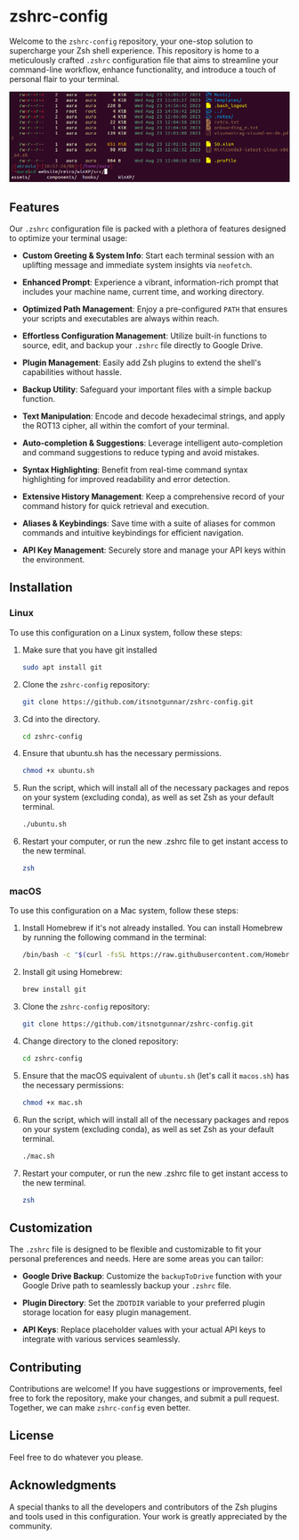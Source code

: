 # zshrc-config

Welcome to the `zshrc-config` repository, your one-stop solution to supercharge your Zsh shell experience. This repository is home to a meticulously crafted `.zshrc` configuration file that aims to streamline your command-line workflow, enhance functionality, and introduce a touch of personal flair to your terminal.

![image](zshrc-example.png)

## Features

Our `.zshrc` configuration file is packed with a plethora of features designed to optimize your terminal usage:

- **Custom Greeting & System Info**: Start each terminal session with an uplifting message and immediate system insights via `neofetch`.

- **Enhanced Prompt**: Experience a vibrant, information-rich prompt that includes your machine name, current time, and working directory.

- **Optimized Path Management**: Enjoy a pre-configured `PATH` that ensures your scripts and executables are always within reach.

- **Effortless Configuration Management**: Utilize built-in functions to source, edit, and backup your `.zshrc` file directly to Google Drive.

- **Plugin Management**: Easily add Zsh plugins to extend the shell's capabilities without hassle.

- **Backup Utility**: Safeguard your important files with a simple backup function.

- **Text Manipulation**: Encode and decode hexadecimal strings, and apply the ROT13 cipher, all within the comfort of your terminal.

- **Auto-completion & Suggestions**: Leverage intelligent auto-completion and command suggestions to reduce typing and avoid mistakes.

- **Syntax Highlighting**: Benefit from real-time command syntax highlighting for improved readability and error detection.

- **Extensive History Management**: Keep a comprehensive record of your command history for quick retrieval and execution.

- **Aliases & Keybindings**: Save time with a suite of aliases for common commands and intuitive keybindings for efficient navigation.

- **API Key Management**: Securely store and manage your API keys within the environment.

## Installation

### Linux

To use this configuration on a Linux system, follow these steps:

1. Make sure that you have git installed
   ```sh
   sudo apt install git
   ```

2. Clone the `zshrc-config` repository:
   ```sh
   git clone https://github.com/itsnotgunnar/zshrc-config.git
   ```

3. Cd into the directory.
   ```sh
   cd zshrc-config
   ```

4. Ensure that ubuntu.sh has the necessary permissions.
   ```sh
   chmod +x ubuntu.sh
   ```
   
5. Run the script, which will install all of the necessary packages and repos on your system (excluding conda), as well as set Zsh as your default terminal.
   ```sh
   ./ubuntu.sh
   ```

6. Restart your computer, or run the new .zshrc file to get instant access to the new terminal.
   ```sh
   zsh
   ```

### macOS

To use this configuration on a Mac system, follow these steps:

1. Install Homebrew if it's not already installed. You can install Homebrew by running the following command in the terminal:
   ```sh
   /bin/bash -c "$(curl -fsSL https://raw.githubusercontent.com/Homebrew/install/HEAD/install.sh)"
   ```

2. Install git using Homebrew:
   ```sh
   brew install git
   ```

3. Clone the `zshrc-config` repository:
   ```sh
   git clone https://github.com/itsnotgunnar/zshrc-config.git
   ```

4. Change directory to the cloned repository:
   ```sh
   cd zshrc-config
   ```

5. Ensure that the macOS equivalent of `ubuntu.sh` (let's call it `macos.sh`) has the necessary permissions:
   ```sh
   chmod +x mac.sh
   ```

6. Run the script, which will install all of the necessary packages and repos on your system (excluding conda), as well as set Zsh as your default terminal.
   ```sh
   ./mac.sh
   ```

7. Restart your computer, or run the new .zshrc file to get instant access to the new terminal.
   ```sh
   zsh
   ```

## Customization

The `.zshrc` file is designed to be flexible and customizable to fit your personal preferences and needs. Here are some areas you can tailor:

- **Google Drive Backup**: Customize the `backupToDrive` function with your Google Drive path to seamlessly backup your `.zshrc` file.

- **Plugin Directory**: Set the `ZDOTDIR` variable to your preferred plugin storage location for easy plugin management.

- **API Keys**: Replace placeholder values with your actual API keys to integrate with various services seamlessly.

## Contributing

Contributions are welcome! If you have suggestions or improvements, feel free to fork the repository, make your changes, and submit a pull request. Together, we can make `zshrc-config` even better.

## License

Feel free to do whatever you please.

## Acknowledgments

A special thanks to all the developers and contributors of the Zsh plugins and tools used in this configuration. Your work is greatly appreciated by the community.
